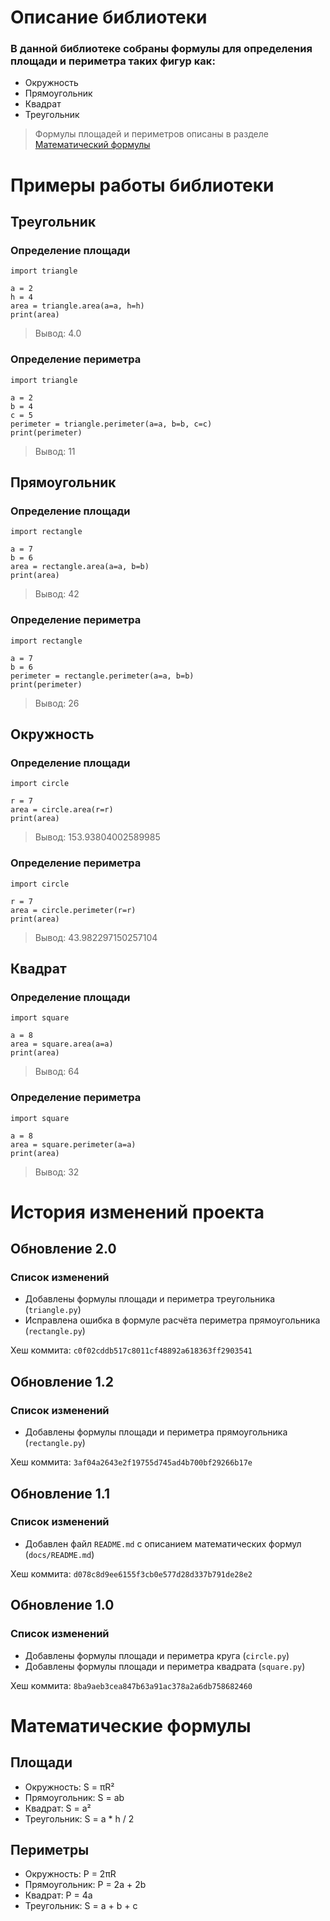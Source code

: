 # Описание библиотеки

### В данной библиотеке собраны формулы для определения площади и периметра таких фигур как:

- Окружность
- Прямоугольник
- Квадрат
- Треугольник

> Формулы площадей и периметров описаны в разделе [Математический формулы](#математические-формулы)



# Примеры работы библиотеки

## Треугольник

### Определение площади
````
import triangle

a = 2
h = 4
area = triangle.area(a=a, h=h)
print(area)
````

> Вывод: 4.0

### Определение периметра
````
import triangle

a = 2
b = 4
c = 5
perimeter = triangle.perimeter(a=a, b=b, c=c)
print(perimeter)
````

> Вывод: 11

## Прямоугольник

### Определение площади
````
import rectangle

a = 7
b = 6
area = rectangle.area(a=a, b=b)
print(area)
````

> Вывод: 42


### Определение периметра
````
import rectangle

a = 7
b = 6
perimeter = rectangle.perimeter(a=a, b=b)
print(perimeter)
````

> Вывод: 26


## Окружность

### Определение площади
````
import circle

r = 7
area = circle.area(r=r)
print(area)
````

> Вывод: 153.93804002589985


### Определение периметра
````
import circle

r = 7
area = circle.perimeter(r=r)
print(area)
````

> Вывод: 43.982297150257104


## Квадрат

### Определение площади
````
import square

a = 8
area = square.area(a=a)
print(area)
````

> Вывод: 64


### Определение периметра
````
import square

a = 8
area = square.perimeter(a=a)
print(area)
````

> Вывод: 32



# История изменений проекта

## Обновление 2.0

### Список изменений

- Добавлены формулы площади и периметра треугольника (`triangle.py`)
- Исправлена ошибка в формуле расчёта периметра прямоугольника (`rectangle.py`) 

Хеш коммита: `c0f02cddb517c8011cf48892a618363ff2903541`


## Обновление 1.2

### Список изменений

- Добавлены формулы площади и периметра прямоугольника (`rectangle.py`)

Хеш коммита: `3af04a2643e2f19755d745ad4b700bf29266b17e`

## Обновление 1.1

### Список изменений

- Добавлен файл `README.md` с описанием математических формул (`docs/README.md`)

Хеш коммита: `d078c8d9ee6155f3cb0e577d28d337b791de28e2`

## Обновление 1.0

### Список изменений

- Добавлены формулы площади и периметра круга (`circle.py`)
- Добавлены формулы площади и периметра квадрата (`square.py`)

Хеш коммита: `8ba9aeb3cea847b63a91ac378a2a6db758682460`



# Математические формулы
## Площади
- Окружность: S = πR²
- Прямоугольник: S = ab
- Квадрат: S = a²
- Треугольник: S = a * h / 2

## Периметры
- Окружность: P = 2πR
- Прямоугольник: P = 2a + 2b
- Квадрат: P = 4a
- Треугольник: S = a + b + c
